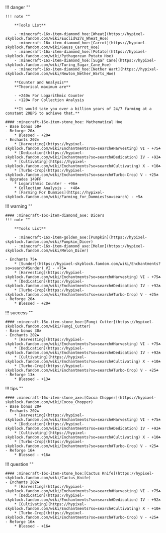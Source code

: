 
!!! danger ""

    !!! note ""

        **Tools List**

        - :minecraft-16x-item-diamond_hoe:[Wheat](https://hypixel-skyblock.fandom.com/wiki/Euclid%27s_Wheat_Hoe) 
        - :minecraft-16x-item-diamond_hoe:[Carrot](https://hypixel-skyblock.fandom.com/wiki/Gauss_Carrot_Hoe)
        - :minecraft-16x-item-diamond_hoe:[Potato](https://hypixel-skyblock.fandom.com/wiki/Pythagorean_Potato_Hoe)
        - :minecraft-16x-item-diamond_hoe:[Sugar Cane](https://hypixel-skyblock.fandom.com/wiki/Turing_Sugar_Cane_Hoe)
        - :minecraft-16x-item-diamond_hoe:[Nether Wart](https://hypixel-skyblock.fandom.com/wiki/Newton_Nether_Warts_Hoe)

        **Counter and Analysis**
        **Theorical maximum are**

        - +240☘ For Logarithmic Counter
        - +120☘ For Collection Analysis

        **It would take you over a billion years of 24/7 farming at a constant 20BPS to achieve that.**

    #### :minecraft-16x-item-stone_hoe: Mathematical Hoe 
    - Base bonus 50☘
    - Reforge 20☘
        * Blessed - +20☘
    - Enchants 202☘
        * [Harvesting](https://hypixel-skyblock.fandom.com/wiki/Enchantments?so=search#Harvesting) VI - +75☘
        * [Dedication](https://hypixel-skyblock.fandom.com/wiki/Enchantments?so=search#Dedication) IV - +92☘
        * [Cultivating](https://hypixel-skyblock.fandom.com/wiki/Enchantments?so=search#Cultivating) X - +10☘
        * [Turbo-Crop](https://hypixel-skyblock.fandom.com/wiki/Enchantments?so=search#Turbo-Crop) V - +25☘
    - Upgrades 149FF
        * Logarithmic Counter - +96☘
        * Collection Analysis -  +48☘
        * [Farming For Dummies](https://hypixel-skyblock.fandom.com/wiki/Farming_for_Dummies?so=search) - +5☘

!!! warning ""

    #### :minecraft-16x-item-diamond_axe: Dicers
    !!! note ""

        **Tools List**

        - :minecraft-16x-item-golden_axe:[Pumpkin](https://hypixel-skyblock.fandom.com/wiki/Pumpkin_Dicer)
        - :minecraft-16x-item-diamond_axe:[Melon](https://hypixel-skyblock.fandom.com/wiki/Melon_Dicer)

    - Enchants 75☘
        * [Sunder](https://hypixel-skyblock.fandom.com/wiki/Enchantments?so=search#Sunder) VI - +75☘
        * [Harvesting](https://hypixel-skyblock.fandom.com/wiki/Enchantments?so=search#Harvesting) VI - +75☘
        * [Dedication](https://hypixel-skyblock.fandom.com/wiki/Enchantments?so=search#Dedication) IV - +92☘
        * [Turbo-Crop](https://hypixel-skyblock.fandom.com/wiki/Enchantments?so=search#Turbo-Crop) V - +25☘
    - Reforge 20☘
        * Blessed - +20☘

!!! success ""

    #### :minecraft-16x-item-stone_hoe:[Fungi Cutter](https://hypixel-skyblock.fandom.com/wiki/Fungi_Cutter)
    - Base bonus 30☘
    - Enchants 202☘
        * [Harvesting](https://hypixel-skyblock.fandom.com/wiki/Enchantments?so=search#Harvesting) VI - +75☘
        * [Dedication](https://hypixel-skyblock.fandom.com/wiki/Enchantments?so=search#Dedication) IV - +92☘
        * [Cultivating](https://hypixel-skyblock.fandom.com/wiki/Enchantments?so=search#Cultivating) X - +10☘
        * [Turbo-Crop](https://hypixel-skyblock.fandom.com/wiki/Enchantments?so=search#Turbo-Crop) V - +25☘
    - Reforge 13☘
        * Blessed - +13☘

!!! tips ""

    #### :minecraft-16x-item-stone_axe:[Cocoa Chopper](https://hypixel-skyblock.fandom.com/wiki/Cocoa_Chopper)
    - Base bonus 20☘
    - Enchants 202☘
        * [Harvesting](https://hypixel-skyblock.fandom.com/wiki/Enchantments?so=search#Harvesting) VI - +75☘
        * [Dedication](https://hypixel-skyblock.fandom.com/wiki/Enchantments?so=search#Dedication) IV - +92☘
        * [Cultivating](https://hypixel-skyblock.fandom.com/wiki/Enchantments?so=search#Cultivating) X - +10☘
        * [Turbo-Crop](https://hypixel-skyblock.fandom.com/wiki/Enchantments?so=search#Turbo-Crop) V - +25☘
    - Reforge 16☘
        * Blessed - +16☘

!!! question ""

    #### :minecraft-16x-item-stone_hoe:[Cactus Knife](https://hypixel-skyblock.fandom.com/wiki/Cactus_Knife)
    - Enchants 202☘
        * [Harvesting](https://hypixel-skyblock.fandom.com/wiki/Enchantments?so=search#Harvesting) VI - +75☘
        * [Dedication](https://hypixel-skyblock.fandom.com/wiki/Enchantments?so=search#Dedication) IV - +92☘
        * [Cultivating](https://hypixel-skyblock.fandom.com/wiki/Enchantments?so=search#Cultivating) X - +10☘
        * [Turbo-Crop](https://hypixel-skyblock.fandom.com/wiki/Enchantments?so=search#Turbo-Crop) V - +25☘
    - Reforge 16☘
        * Blessed - +16☘